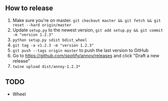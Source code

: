 How to release
--------------

1. Make sure you're on master. `git checkout master && git fetch && git reset --hard origin/master`
1. Update `setup.py` to the newest version, `git add setup.py && git commit -m "version 1.2.3"`
1. `python setup.py sdist bdist_wheel`
1. `git tag -a v1.2.3 -m "version 1.2.3"`
1. `git push --tags origin master` to push the last version to GitHub
1. Go to https://github.com/spotify/annoy/releases and click "Draft a new release"
1. `twine upload dist/annoy-1.2.3*`

TODO
----

* Wheel
